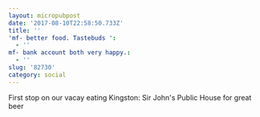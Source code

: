 ```yaml
---
layout: micropubpost
date: '2017-08-10T22:58:50.733Z'
title: ''
'mf- better food. Tastebuds ':
  - ''
mf- bank account both very happy.:
  - ''
slug: '82730'
category: social
---
```

First stop on our vacay eating Kingston: Sir John&#39;s Public House for great beer 
